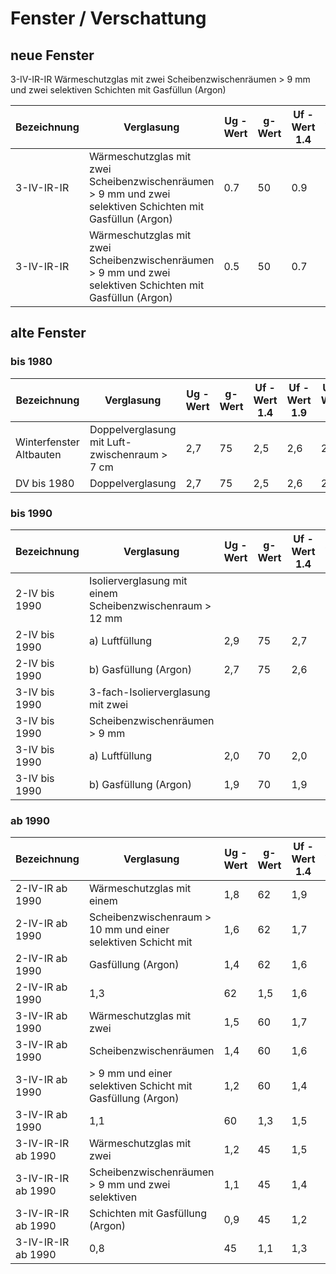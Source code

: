 # Fenster / Verschattung




## neue Fenster

3-IV-IR-IR Wärmeschutzglas mit zwei Scheibenzwischenräumen > 9 mm und zwei selektiven Schichten mit Gasfüllun (Argon)

| Bezeichnung | Verglasung                                                                                                 | Ug -Wert | g-Wert | Uf -Wert 1.4 | Uf -Wert 1.9 | Uf -Wert 2.5 | Uf -Wert 3.3 |
| ----------- | ---------------------------------------------------------------------------------------------------------- | -------- | ------ | ------------ | ------------ | ------------ | ------------ |
| 3-IV-IR-IR  | Wärmeschutzglas mit zwei Scheibenzwischenräumen > 9 mm und zwei selektiven Schichten mit Gasfüllun (Argon) | 0.7      | 50     | 0.9          | 0.9          | 1.0          | 1.1          |
| 3-IV-IR-IR  | Wärmeschutzglas mit zwei Scheibenzwischenräumen > 9 mm und zwei selektiven Schichten mit Gasfüllun (Argon) | 0.5      | 50     | 0.7          | 0.8          | 0.8          | 0.9          |

## alte Fenster

### bis 1980

| Bezeichnung             | Verglasung                                     | Ug -Wert | g-Wert | Uf -Wert 1.4 | Uf -Wert 1.9 | Uf -Wert 2.5 | Uf -Wert 3.3 |
| ----------------------- | ---------------------------------------------- | -------- | ------ | ------------ | ------------ | ------------ | ------------ |
| Winterfenster Altbauten | Doppelverglasung mit Luft- zwischenraum > 7 cm | 2,7      | 75     | 2,5          | 2,6          | 2,6          | 3,5          |
| DV bis 1980             | Doppelverglasung                               | 2,7      | 75     | 2,5          | 2,6          | 2,6          | 3,5          |

### bis 1990

| Bezeichnung   | Verglasung                                               | Ug -Wert | g-Wert | Uf -Wert 1.4 | Uf -Wert 1.9 | Uf -Wert 2.5 | Uf -Wert 3.3 |
| ------------- | -------------------------------------------------------- | -------- | ------ | ------------ | ------------ | ------------ | ------------ |
| 2-IV bis 1990 | Isolierverglasung mit einem Scheibenzwischenraum > 12 mm |          |        |              |              |              |              |
| 2-IV bis 1990 | a) Luftfüllung                                           | 2,9      | 75     | 2,7          | 2.8          | 3.0          | 3.5          |
| 2-IV bis 1990 | b) Gasfüllung (Argon)                                    | 2,7      | 75     | 2,6          | 2,7          | 2,8          | 3,0          |
| 3-IV bis 1990 | 3-fach-Isolierverglasung mit zwei                        |          |        |              |              |              |              |
| 3-IV bis 1990 | Scheibenzwischenräumen > 9 mm                            |          |        |              |              |              |              |
| 3-IV bis 1990 | a) Luftfüllung                                           | 2,0      | 70     | 2,0          | 2,1          | 2,3          | 2,5          |
| 3-IV bis 1990 | b) Gasfüllung (Argon)                                    | 1,9      | 70     | 1,9          | 2,0          | 2,2          | 2,4          |

### ab 1990

| Bezeichnung        | Verglasung                                                    | Ug -Wert | g-Wert | Uf -Wert 1.4 | Uf -Wert 1.9 | Uf -Wert 2.5 | Uf -Wert 3.3 |
| ------------------ | ------------------------------------------------------------- | -------- | ------ | ------------ | ------------ | ------------ | ------------ |
| 2-IV-IR ab 1990    | Wärmeschutzglas mit einem                                     | 1,8      | 62     | 1,9          | 2,0          | 2,2          | 2,4          |
| 2-IV-IR ab 1990    | Scheibenzwischenraum > 10 mm und einer selektiven Schicht mit | 1,6      | 62     | 1,7          | 1,8          | 2,0          | 2,2          |
| 2-IV-IR ab 1990    | Gasfüllung (Argon)                                            | 1,4      | 62     | 1,6          | 1,7          | 1,9          | 2,1          |
| 2-IV-IR ab 1990    | 1,3                                                           | 62       | 1,5    | 1,6          | 1,8          | 2,0          |              |
| 3-IV-IR ab 1990    | Wärmeschutzglas mit zwei                                      | 1,5      | 60     | 1,7          | 1,8          | 1,9          | 2,1          |
| 3-IV-IR ab 1990    | Scheibenzwischenräumen                                        | 1,4      | 60     | 1,6          | 1,7          | 1,8          | 2,0          |
| 3-IV-IR ab 1990    | > 9 mm und einer selektiven Schicht mit Gasfüllung (Argon)    | 1,2      | 60     | 1,4          | 1,6          | 1,7          | 1,9          |
| 3-IV-IR ab 1990    | 1,1                                                           | 60       | 1,3    | 1,5          | 1,6          | 1,8          |              |
| 3-IV-IR-IR ab 1990 | Wärmeschutzglas mit zwei                                      | 1,2      | 45     | 1,5          | 1,6          | 1,7          | 1,9          |
| 3-IV-IR-IR ab 1990 | Scheibenzwischenräumen > 9 mm und zwei selektiven             | 1,1      | 45     | 1,4          | 1,5          | 1,6          | 1,8          |
| 3-IV-IR-IR ab 1990 | Schichten mit Gasfüllung (Argon)                              | 0,9      | 45     | 1,2          | 1,4          | 1,5          | 1,7          |
| 3-IV-IR-IR ab 1990 | 0,8                                                           | 45       | 1,1    | 1,3          | 1,4          | 1,6          |              |
